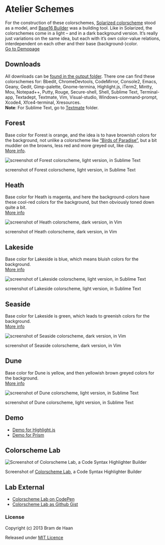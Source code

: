 Atelier Schemes
===============

For the construction of these colorschemes,  [Solarized colorscheme](http://ethanschoonover.com/solarized) stood as a model, and [Base16 Builder](https://github.com/chriskempson/base16-builder) was a building tool. Like in Solarized, the colorschemes come in a light – and in a dark background version. It’s really just variations on the same idea, but each with it’s own color-value relations, interdependent on each other and their base (background-)color.   
[Go to Demopage](http://atelierbram.github.io/syntax-highlighting/atelier-schemes)

## Downloads
All downloads can be [found in the output folder](https://github.com/atelierbram/syntax-highlighting/tree/master/atelier-schemes/output). There one can find these colorschemes for: Bbedit, ChromeDevtools, CodeMirror, Console2, Emacs, Geany, Gedit, Gimp-palette, Gnome-termina, Highlight.js, iTerm2, Mintty, Mou, Notepad++, Putty, Rouge, Secure-shell, Shell, Sublime Text, Terminal-app, Textadept, Textmate, Vim, Visual-studio, Windows-command-prompt, Xcode4, Xfce4-terminal, Xresources.     
**Note**: For Sublime Text, go to [Textmate](https://github.com/atelierbram/syntax-highlighting/tree/master/atelier-schemes/output/textmate) folder.

## Forest 
Base color for Forest is orange, and the idea is to have brownish colors for the background, not unlike a colorscheme like [“Birds of Paradise”](http://joebergantine.com/projects/color-schemes/birds-of-paradise/), but a bit muddier on the browns, less red and more greyed out, like clay.     
[More info](http://atelierbram.github.io/syntax-highlighting/atelier-schemes/forest). 
 
![screenshot of Forest colorscheme, light version, in Sublime Text](http://atelierbram.github.io/syntax-highlighting/assets/img/forest-light_sublime_640x425.png)

screenshot of Forest colorscheme, light version, in Sublime Text

## Heath
Base color for Heath is magenta, and here the background-colors have these cool-red colors for the background, but then obviously toned down quite a bit.     
[More info](http://atelierbram.github.io/syntax-highlighting/atelier-schemes/heath)

![screenshot of Heath colorscheme, dark version, in Vim](http://atelierbram.github.io/syntax-highlighting/assets/img/heath-dark_vim_640x425.png)

screenshot of Heath colorscheme, dark version, in Vim

## Lakeside
Base color for Lakeside is blue, which means bluish colors for the background.     
[More info](http://atelierbram.github.io/syntax-highlighting/atelier-schemes/lakeside)

![screenshot of Lakeside colorscheme, light version, in Sublime Text](http://atelierbram.github.io/syntax-highlighting/assets/img/lakeside-light_sublime_640x425.png)

screenshot of Lakeside colorscheme, light version, in Sublime Text

## Seaside 
Base color for Lakeside is green, which leads to greenish colors for the background.    
[More info](http://atelierbram.github.io/syntax-highlighting/atelier-schemes/seaside)

![screenshot of Seaside colorscheme, dark version, in Vim](http://atelierbram.github.io/syntax-highlighting/assets/img/seaside-dark_vim_640x425.png)

screenshot of Seaside colorscheme, dark version, in Vim

## Dune
Base color for Dune is yellow, and then yellowish brown greyed colors for the background.   
[More info](http://atelierbram.github.io/syntax-highlighting/atelier-schemes/dune)

![screenshot of Dune colorscheme, light version, in Sublime Text](http://atelierbram.github.io/syntax-highlighting/assets/img/dune-light_sublime_640x425.png) 

screenshot of Dune colorscheme, light version, in Sublime Text

## Demo

* [Demo for Highlight.js](http://atelierbram.github.io/syntax-highlighting/atelier-schemes/demo/highlight-js.html)
* [Demo for Prism](http://atelierbram.github.io/syntax-highlighting/prism)

## Colorscheme Lab

![Screenshot of Colorscheme Lab, a Code Syntax Highlighter Builder](https://lh6.googleusercontent.com/-ZZiLu6PVYCc/UhT1RHORo3I/AAAAAAAAAnQ/bXsZ82HGwtI/s800/screenshot_colorscheme-lab_640x480.png)

Screenshot of [Colorscheme Lab](http://atelierbram.github.io/syntax-highlighting/lab), a Code Syntax Highlighter Builder
 
## Lab External

* [Colorscheme Lab on CodePen](http://codepen.io/atelierbram/pen/JnbIt)
* [Colorscheme Lab as Github Gist](https://gist.github.com/atelierbram/6283373)

### License

Copyright (c) 2013 Bram de Haan

Released under [MIT Licence](http://atelierbram.mit-license.org)

